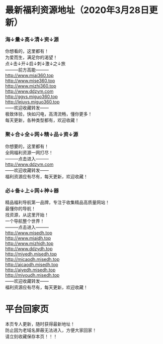 # 最新福利资源地址（2020年3月28日更新）

### 海↓量↓高↓清↓资↓源
你想看的，这里都有！<br>
为爱而生，满足你的渴望！<br>
点↓击↓开↓启↓刺↓激↓之↓旅<br>
———前方高能———<br>
http://www.miai360.top<br>
http://www.mise360.top<br>
http://www.mizhi360.top<br>
http://www.ddzym.com<br>
http://ggys.miguo360.top<br>
http://lejuys.miguo360.top<br>
——欢迎收藏转发——<br>
极致体验，快如闪电，高清流畅，懂你更多！<br>
每天更新，各种类型都有，欢迎收藏！<br>


### 聚↓合↓全↓网↓精↓品↓资↓源
你想要的，这里都有！<br>
全网福利资源一网打尽！<br>
———点击进入———<br>
http://www.ddzym.com<br>
——欢迎收藏转发——<br>
福利资源应有尽有，每天更新，欢迎收藏！<br>


### 必↓备↓上↓网↓神↓器
精品福利导航第一品牌，专注于收集精品高质量网站！<br>
最懂你的导航！<br>
找资源，从这里开始！<br>
一个导航整个世界！<br>
———点击进入———<br>
http://www.misedh.top<br>
http://www.miaidh.top<br>
http://www.mizhidh.top<br>
http://www.ddzydh.top<br>
http://miyedh.misedh.top<br>
http://micaodh.misedh.top<br>
http://aicaodh.misedh.top<br>
http://aiyedh.misedh.top<br>
http://miyoudh.misedh.top<br>
——欢迎收藏转发——<br>
福利资源应有尽有，每天更新，欢迎收藏！<br>


# 平台回家页
本页专人更新，随时获得最新地址！<br>
防止因为老域名屏蔽无法进入，方便大家回家！<br>
请立刻收藏保存本页！！！<br>
